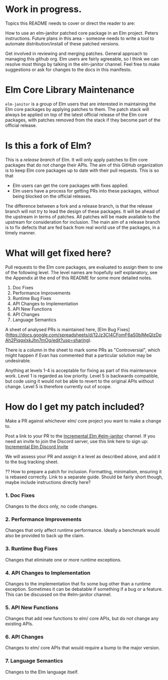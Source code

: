 # Work in progress.

Topics this README needs to cover or direct the reader to are:

How to use an elm-janitor patched core package in an Elm project. Peters
instructions. Future plans in this area - someone needs to write a tool to
automate distribution/install of these patched versions.

Get involved in reviewing and merging patches. General approach to managing this
github org. Elm users are fairly agreeable, so I think we can resolve most things
by talking in the elm-janitor channel. Feel free to make suggestions or ask for
changes to the docs in this manifesto.

# Elm Core Library Maintenance

`elm-janitor` is a group of Elm users that are interested in maintaining the
Elm core packages by applying patches to them. The patch stack will always
be applied on top of the latest official release of the Elm core packages,
with patches removed from the stack if they become part of the official release.

# Is this a fork of Elm?

This is a *release branch* of Elm. It will only apply patches to Elm core
packages that do not change their APIs. The aim of this GitHub organization is
to keep Elm core packages up to date with their pull requests. This is so that

  * Elm users can get the core packages with fixes applied.
  * Elm users have a process for getting PRs into these packages, without being
    blocked on the official releases.

The difference between a fork and a release branch, is that the release branch
will not try to lead the design of these packages. It will be ahead of the
upstream in terms of patches. All patches will be made available to the upstream
for consideration for inclusion. The main aim of a release branch is to fix
defects that are fed back from real world use of the packages, in a timely
manner.

# What will get fixed here?

Pull requests to the Elm core packages, are evaluated to assign them to one of
the following level. The level names are hopefully self explanatory, see the
Appendix at the end of this README for some more detailed notes.

1. Doc Fixes
2. Performance Improvements
3. Runtime Bug Fixes
4. API Changes to Implementation
5. API New Functions
6. API Changes
7. Language Semantics

A sheet of analysed PRs is maintained here,
[Elm Bug Fixes]
(https://docs.google.com/spreadsheets/d/12Jz3CI4CFomF6aS0blMeQIzDpAh2PiqgxlxkJhn7mOg/edit?usp=sharing).

There is a column in the sheet to mark some PRs as "Controversial", which might
happen if Evan has commented that a particular solution may be undesirable.

Anything at levels 1-4 is acceptable for fixing as part of this maintenance work.
Level 1 is regarded as low priority.
Level 5 is backwards compatible, but code using it would not be able to revert
to the original APIs without change. Level 5 is therefore currently out of scope.

# How do I get my patch included?

Make a PR against whichever elm/ core project you want to make a change to.

Post a link to your PR to the
[Incremental Elm #elm-janitor](https://discord.com/channels/534524278847045633/933054571981471755)
channel. If you need an invite to join the Discord server, use this link here to
sign up:
[Incremental Elm Discord Invite](https://discord.com/invite/NZUYqYPYnh)

We will assess your PR and assign it a level as described above, and add it to
the bug tracking sheet.

?? How to prepare a patch for inclusion. Formatting, minimalism, ensuring it is
rebased correctly. Link to a separate guide. Should be fairly short though, maybe
include instructions directly here?

### 1. Doc Fixes

Changes to the docs only, no code changes.

### 2. Performance Improvements

Changes that only affect runtime performance. Ideally a benchmark would also be
provided to back up the claim.

### 3. Runtime Bug Fixes

Changes that eliminate one or more runtime exceptions.

### 4. API Changes to Implementation

Changes to the implementation that fix some bug other than a runtime exception.
Sometimes it can be debatable if something if a bug or a feature. This can be
discussed on the #elm-janitor channel.

### 5. API New Functions

Changes that add new functions to elm/ core APIs, but do not change any existing
APIs.

### 6. API Changes

Changes to elm/ core APIs that would require a bump to the major version.

### 7. Language Semantics

Changes to the Elm language itself.
